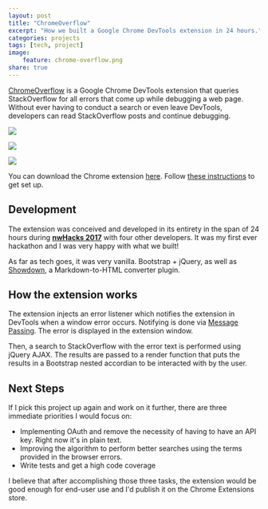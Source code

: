 ```yaml
---
layout: post
title: "ChromeOverflow"
excerpt: "How we built a Google Chrome DevTools extension in 24 hours."
categories: projects
tags: [tech, project]
image:
    feature: chrome-overflow.png
share: true
---
```


[ChromeOverflow](https://github.com/risamaki/ChromeOverflow) is a Google Chrome DevTools extension that queries StackOverflow for all errors that come up while debugging a web page. Without ever having to conduct a search or even leave DevTools, developers can read StackOverflow posts and continue debugging. 

![](https://raw.githubusercontent.com/risamaki/ChromeOverflow/master/resources/images/2017-03-19%2012_20_19-Create%20a%20new%20fiddle%20-%20JSFiddle.png)

![](https://raw.githubusercontent.com/risamaki/ChromeOverflow/master/resources/images/2017-03-19%2012_20_49-Create%20a%20new%20fiddle%20-%20JSFiddle.png)

![](https://raw.githubusercontent.com/risamaki/ChromeOverflow/master/resources/images/2017-03-19%2012_21_37-Create%20a%20new%20fiddle%20-%20JSFiddle.png)

You can download the Chrome extension [here](https://github.com/risamaki/ChromeOverflow/raw/master/ChromeOverflow.crx). Follow [these instructions](https://stackoverflow.com/a/11879334/5759077) to get set up.

## Development
The extension was conceived and developed in its entirety in the span of 24 hours during **[nwHacks 2017](https://www.nwhacks.io/)** with four other developers. It was my first ever hackathon and I was very happy with what we built!

As far as tech goes, it was very vanilla. Bootstrap + jQuery, as well as [Showdown](https://github.com/showdownjs/showdown), a Markdown-to-HTML converter plugin.

## How the extension works
The extension injects an error listener which notifies the extension in DevTools when a window error occurs. Notifying is done via [Message Passing](https://developer.chrome.com/extensions/messaging). The error is displayed in the extension window.

Then, a search to StackOverflow with the error text is performed using jQuery AJAX. The results are passed to a render function that puts the results in a Bootstrap nested accordian to be interacted with by the user.

## Next Steps
If I pick this project up again and work on it further, there are three immediate priorities I would focus on:

* Implementing OAuth and remove the necessity of having to have an API key. Right now it's in plain text.
* Improving the algorithm to perform better searches using the terms provided in the browser errors. 
* Write tests and get a high code coverage

I believe that after accomplishing those three tasks, the extension would be good enough for end-user use and I'd publish it on the Chrome Extensions store. 
